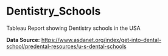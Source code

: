 # Dentistry_Schools
Tableau Report showing Dentistry schools in the USA

**Data Source:**
https://www.asdanet.org/index/get-into-dental-school/predental-resources/u-s-dental-schools
